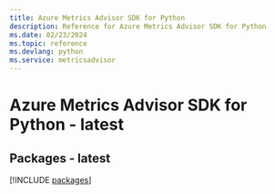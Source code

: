 ```yaml
---
title: Azure Metrics Advisor SDK for Python
description: Reference for Azure Metrics Advisor SDK for Python
ms.date: 02/23/2024
ms.topic: reference
ms.devlang: python
ms.service: metricsadvisor
---
```

# Azure Metrics Advisor SDK for Python - latest
## Packages - latest
[!INCLUDE [packages](metrics-advisor-index.md)]